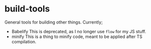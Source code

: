 # build-tools

General tools for building other things. Currently;

- Babelify
  This is deprecated, as I no longer use `flow` for my JS stuff.
- minify
  This is a thing to minify code, meant to be applied after TS compilation.
